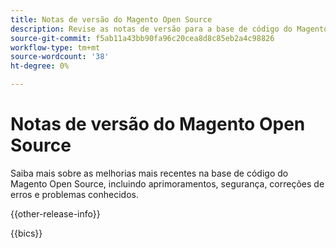 ```yaml
---
title: Notas de versão do Magento Open Source
description: Revise as notas de versão para a base de código do Magento Open Source.
source-git-commit: f5ab11a43bb90fa96c20cea8d8c85eb2a4c98826
workflow-type: tm+mt
source-wordcount: '38'
ht-degree: 0%

---
```



# Notas de versão do Magento Open Source

Saiba mais sobre as melhorias mais recentes na base de código do Magento Open Source, incluindo aprimoramentos, segurança, correções de erros e problemas conhecidos.

{{other-release-info}}

{{bics}}
